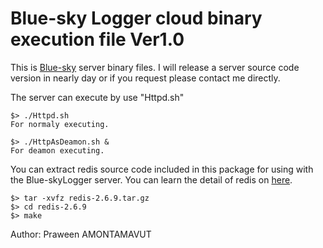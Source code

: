  Blue-sky Logger cloud binary execution file Ver1.0
===================================================
This is [Blue-sky](http://www.bluesky-cps.org) server binary files. I will release a server source code version in nearly day or if you request please contact me directly. 

The server can execute by use "Httpd.sh"

	$> ./Httpd.sh
	For normaly executing.
	
	$> ./HttpAsDeamon.sh &
	For deamon executing.

You can extract redis source code included in this package for using with the Blue-skyLogger server. You can learn the detail of redis on [here](http://redis.io/). 
	
	$> tar -xvfz redis-2.6.9.tar.gz
	$> cd redis-2.6.9
	$> make


Author: Praween AMONTAMAVUT
